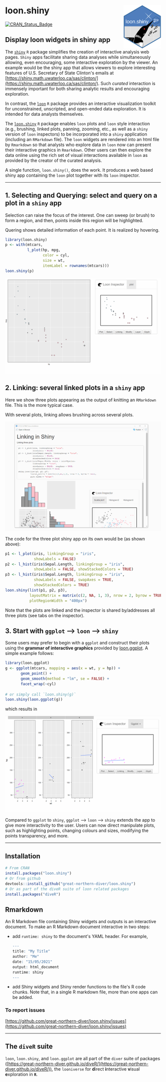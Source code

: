 # loon.shiny <img src="man/figures/logo.png" align="right" width="120" />

[![CRAN\_Status\_Badge](https://www.r-pkg.org/badges/version/loon.shiny)](https://cran.r-project.org/package=loon.shiny)


## Display loon widgets in shiny app

The [`shiny`](https://shiny.rstudio.com/) `R` package simplifies the creation of interactive analysis web pages. 
`Shiny` apps facilitate sharing data analyses while simultaneously allowing, even encouraging, some interactive 
exploration by the viewer.  An example would be the shiny app
that allows viewers to explore interesting features of
U.S. Secretary of State Clinton's emails at [https://shiny.math.uwaterloo.ca/sas/clinton/](https://shiny.math.uwaterloo.ca/sas/clinton/).
Such *curated* interaction is immensely important for both sharing analytic results and encouraging exploration. 

In contrast, the [`loon`](https://great-northern-diver.github.io/loon/) `R` package provides an interactive visualization toolkit for unconstrained, unscripted, and open-ended data exploration.
It is intended for data analysts themselves.  

The  [`loon.shiny`](https://great-northern-diver.github.io/loon.shiny/) `R` package enables `loon` plots and `loon` style interaction (e.g., brushing, linked plots, panning, zooming, etc., as well as a `shiny` version of `loon` inspectors) to be incorporated into a `shiny` application (including an `RMarkdown` file).  The `loon` widgets are rendered into an html file by `Rmarkdown` so that analysts who explore data in `loon` now can present their interactive graphics in `Rmarkdown`.
Other users can then explore the data online using the rich set of visual interactions available in `loon` as provided by the
creator of the curated analysis.

A single function, `loon.shiny()`, does the work. It produces a web based shiny app containing the `loon` plot together with its `loon` inspector.

-----

## 1. Selecting and Querying: select and query on a plot in a `shiny` app

Selection can raise the focus of the interest. One can sweep (or brush) to form a region, and then, points inside this region will be highlighted. 

Quering shows detailed information of each point. It is realized by hovering.

```r
library(loon.shiny)
p <- with(mtcars, 
          l_plot(hp, mpg, 
                 color = cyl, 
                 size = wt,
                 itemLabel = rownames(mtcars)))
loon.shiny(p)
```

![](man/figures/loonShiny.gif)

## 2. Linking: several linked plots in a `shiny` app

Here we show three plots appearing as the output of knitting an `RMarkdown` file.
This is the more typical case. 

With several plots, linking allows brushing across several plots. 

![](man/figures/shinyDemo.gif)

The code for the three plot shiny app on its own would be (as shown above):

```r
p1 <- l_plot(iris, linkingGroup = "iris",
             showLabels = FALSE)
p2 <- l_hist(iris$Sepal.Length, linkingGroup = "iris",
             showLabels = FALSE, showStackedColors = TRUE)
p3 <- l_hist(iris$Sepal.Length, linkingGroup = "iris",
             showLabels = FALSE, swapAxes = TRUE,
             showStackedColors = TRUE)
loon.shiny(list(p1, p2, p3),
           layoutMatrix = matrix(c(2, NA, 1, 3), nrow = 2, byrow = TRUE),
           plotRegionWidth = "400px")
```    

Note that the plots are linked and the inspector is shared by/addresses all three plots (see tabs on the inspector). 

## 3. Start with `ggplot` --> `loon` --> `shiny`

Some users may prefer to begin with a `ggplot` and construct their plots
using the **grammar of interactive graphics** provided by 
[loon.ggplot](https://great-northern-diver.github.io/loon.ggplot/).
A simple example follows:

```r
library(loon.ggplot)
g <- ggplot(mtcars, mapping = aes(x = wt, y = hp)) + 
       geom_point() + 
       geom_smooth(method = "lm", se = FALSE) + 
       facet_wrap(~cyl)
       
# or simply call `loon.shiny(g)`
loon.shiny(loon.ggplot(g))
```

which results in
    
![](man/figures/ggplotLoonShiny.gif)

Compared to `ggplot` to `shiny`, `ggplot` --> `loon` --> `shiny` extends the app to give more interactivity to the user. Users can now direct manipulate plots, such as highlighting points, changing colours and sizes, modifying the points transparency, and more.

-----

## Installation

   ```r
   # From CRAN
   install.packages("loon.shiny")
   # Or from github
   devtools::install_github("great-northern-diver/loon.shiny")
   # Or as part of the diveR suite of loon related packages
   install.packages("diveR")
   ```
   
## Rmarkdown

An R Markdown file containing Shiny widgets and outputs is an interactive document. To make an R Markdown document interactive in two steps:

- add `runtime: shiny` to the document's YAML header. For example, 

   ```r
   ---
   title: "My Title"
   author: "Me"
   date: "15/05/2021"
   output: html_document
   runtime: shiny
   ---
   ```

- add Shiny widgets and Shiny render functions to the file's R code chunks. Note that, in a single R markdown file, more than one apps can be added. 
   
### To report issues

[https://github.com/great-northern-diver/loon.shiny/issues](https://github.com/great-northern-diver/loon.shiny/issues)

-----

## The `diveR` suite

`loon`, `loon.shiny`, and `loon.ggplot` are all part of the `diver` suite of packages ([https://great-northern-diver.github.io/diveR/](https://great-northern-diver.github.io/diveR/)), the `looniverse` for **d**irect **i**nteractive **v**isual **e**xploration in **`R`**.

